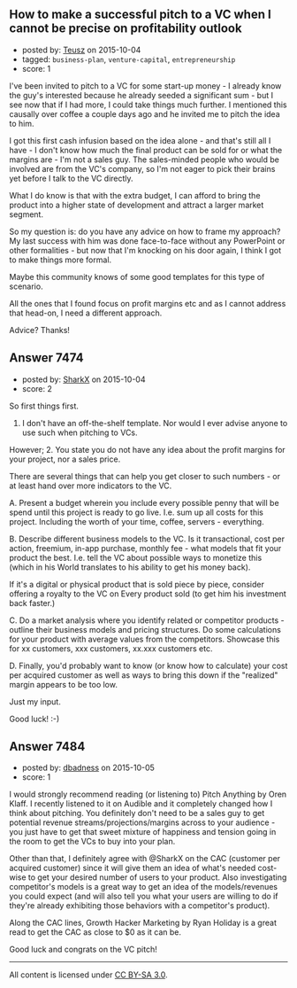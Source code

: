 ## How to make a successful pitch to a VC when I cannot be precise on profitability outlook

- posted by: [Teusz](https://stackexchange.com/users/2802249/teusz) on 2015-10-04
- tagged: `business-plan`, `venture-capital`, `entrepreneurship`
- score: 1

I've been invited to pitch to a VC for some start-up money - I already know the guy's interested because he already seeded a significant sum - but I see now that if I had more, I could take things much further. I mentioned this causally over coffee a couple days ago and he invited me to pitch the idea to him.

I got this first cash infusion based on the idea alone - and that's still all I have - I don't know how much the final product can be sold for or what the margins are - I'm not a sales guy. The sales-minded people who would be involved are from the VC's company, so I'm not eager to pick their brains yet before I talk to the VC directly.

What I do know is that with the extra budget, I can afford to bring the product into a higher state of development and attract a larger market segment.

So my question is: do you have any advice on how to frame my approach? My last success with him was done face-to-face without any PowerPoint or other formalities - but now that I'm knocking on his door again, I think I got to make things more formal.


Maybe this community knows of some good templates for this type of scenario. 

All the ones that I found focus on profit margins etc and as I cannot address that head-on, I need a different approach. 

Advice? Thanks! 


## Answer 7474

- posted by: [SharkX](https://stackexchange.com/users/7061730/sharkx) on 2015-10-04
- score: 2

So first things first.

1. I don't have an off-the-shelf template. Nor would I ever advise anyone to use such when pitching to VCs.

However;
2. You state you do not have any idea about the profit margins for your project, nor a sales price. 

There are several things that can help you get closer to such numbers - or at least hand over more indicators to the VC.

A. Present a budget wherein you include every possible penny that will be spend until this project is ready to go live. I.e. sum up all costs for this project. Including the worth of your time, coffee, servers - everything.

B. Describe different business models to the VC. Is it transactional, cost per action, freemium, in-app purchase, monthly fee - what models that fit your product the best. I.e. tell the VC about possible ways to monetize this (which in his World translates to his ability to get his money back). 

If it's a digital or physical product that is sold piece by piece, consider offering a royalty to the VC on Every product sold (to get him his investment back faster.)

C. Do a market analysis where you identify related or competitor products - outline their business models and pricing structures. Do some  calculations for your product with average values from the competitors. Showcase this for xx customers, xxx customers, xx.xxx customers etc. 

D. Finally, you'd probably want to know (or know how to calculate) your cost per acquired customer as well as ways to bring this down if the "realized" margin appears to be too low.

Just my input. 

Good luck! :-)


## Answer 7484

- posted by: [dbadness](https://stackexchange.com/users/5905421/dbadness) on 2015-10-05
- score: 1

I would strongly recommend reading (or listening to) Pitch Anything by Oren Klaff. I recently listened to it on Audible and it completely changed how I think about pitching. You definitely don't need to be a sales guy to get potential revenue streams/projections/margins across to your audience - you just have to get that sweet mixture of happiness and tension going in the room to get the VCs to buy into your plan.

Other than that, I definitely agree with @SharkX on the CAC (customer per acquired customer) since it will give them an idea of what's needed cost-wise to get your desired number of users to your product. Also investigating competitor's models is a great way to get an idea of the models/revenues you could expect (and will also tell you what your users are willing to do if they're already exhibiting those behaviors with a competitor's product).

Along the CAC lines, Growth Hacker Marketing by Ryan Holiday is a great read to get the CAC as close to $0 as it can be.

Good luck and congrats on the VC pitch!



---

All content is licensed under [CC BY-SA 3.0](https://creativecommons.org/licenses/by-sa/3.0/).
